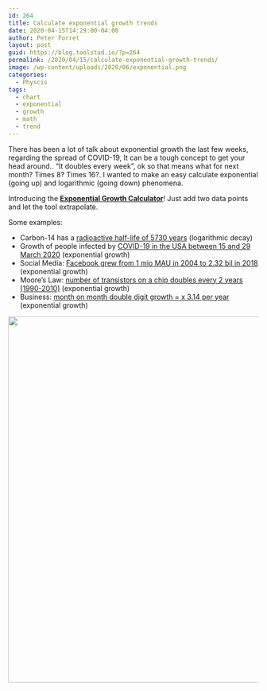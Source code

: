 ```yaml
---
id: 264
title: Calculate exponential growth trends
date: 2020-04-15T14:29:00-04:00
author: Peter Forret
layout: post
guid: https://blog.toolstud.io/?p=264
permalink: /2020/04/15/calculate-exponential-growth-trends/
image: /wp-content/uploads/2020/06/exponential.png
categories:
  - Physcis
tags:
  - chart
  - exponential
  - growth
  - math
  - trend
---
```

There has been a lot of talk about exponential growth the last few weeks, regarding the spread of COVID-19, It can be a tough concept to get your head around.. &#8220;It doubles every week&#8221;, ok so that means what for next month? Times 8? Times 16?. I wanted to make an easy calculate exponential (going up) and logarithmic (going down) phenomena.

Introducing the **[Exponential Growth Calculator](https://toolstud.io/calculate/exponential.php)**! Just add two data points and let the tool extrapolate.

Some examples:

  * Carbon-14 has a [radioactive half-life of 5730 years](https://toolstud.io/calculate/exponential.php?datapoint1=2&datapoint2=1&timeinbetween=5730&timeinbetween_unit=31536000) (logarithmic decay)
  * Growth of people infected by [COVID-19 in the USA between 15 and 29 March 2020](https://toolstud.io/calculate/exponential.php?datapoint1=1714&datapoint2=103321&timeinbetween=14&timeinbetween_unit=86400) (exponential growth)
  * Social Media: [Facebook grew from 1 mio MAU in 2004 to 2.32 bil in 2018](https://toolstud.io/calculate/exponential.php?datapoint1=1000000&datapoint2=2320000000&timeinbetween=14&timeinbetween_unit=31536000) (exponential growth)
  * Moore&#8217;s Law: [number of transistors on a chip doubles every 2 years (1990-2010)](https://toolstud.io/calculate/exponential.php?datapoint1=1000&datapoint2=1000000&timeinbetween=20&timeinbetween_unit=31536000) (exponential growth)
  * Business: [month on month double digit growth = x 3.14 per year](https://toolstud.io/calculate/exponential.php?datapoint1=100&datapoint2=110&timeinbetween=1&timeinbetween_unit=2628000) (exponential growth)<figure class="wp-block-image size-large">

<img loading="lazy" width="759" height="737" src="https://blog.toolstud.io/wp-content/uploads/2020/06/exponential.png" alt="" class="wp-image-265" srcset="https://blog.toolstud.io/wp-content/uploads/2020/06/exponential.png 759w, https://blog.toolstud.io/wp-content/uploads/2020/06/exponential-500x486.png 500w" sizes="(max-width: 759px) 100vw, 759px" /> </figure>